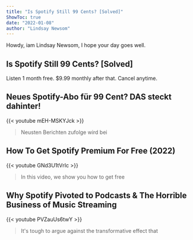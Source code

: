 ```yaml
---
title: "Is Spotify Still 99 Cents? [Solved]"
ShowToc: true 
date: "2022-01-08"
author: "Lindsay Newsom" 
---
```


Howdy, iam Lindsay Newsom, I hope your day goes well.
## Is Spotify Still 99 Cents? [Solved]
Listen 1 month free. $9.99 monthly after that. Cancel anytime.

## Neues Spotify-Abo für 99 Cent? DAS steckt dahinter!
{{< youtube mEH-MSKYJck >}}
>Neusten Berichten zufolge wird bei 

## How To Get Spotify Premium For Free (2022)
{{< youtube GNd3U1tVrIc >}}
>In this video, we show you how to get free 

## Why Spotify Pivoted to Podcasts & The Horrible Business of Music Streaming
{{< youtube PVZauUs6twY >}}
>It's tough to argue against the transformative effect that 


